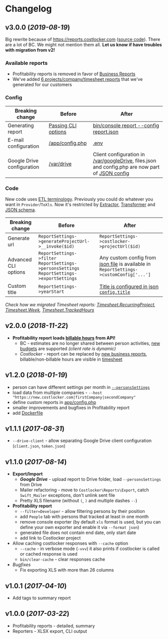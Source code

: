 
# Changelog

## v3.0.0 (_2019-08-19_)

Big rewrite because of https://reports.costlocker.com ([source code](https://gitlab.com/costlocker/integrations/tree/master/reports)).
There are a lot of BC. We might not mention them all. **Let us know if have troubles with migration from v2!**

### Available reports

* Profitability reports is removed in favor of [Business Reports](https://new.costlocker.com/dashboard/workload?peopleInactive=false)
* We've added [6 projects/company/timesheet reports](/README.md#available-reports) that we've generated for our customers

### Config

| Breaking change | Before | After |
| --------------- | ------ | ----- |
| Generating report | [Passing CLI options](https://github.com/costlocker/reports/tree/v2.0.0#available-reports) | [bin/console report --config report.json](/README.md#usage) |
| E-mail configuration | [/app/config.php](https://github.com/costlocker/reports/blob/v2.0.0/app/config.default.php) | [.env](/README.md#e-mail) |
| Google Drive configuration | [/var/drive](https://github.com/costlocker/reports/tree/v2.0.0/var/drive) | Client configuration in [/var/googleDrive](/README.md#google-drive), files.json and config.php are now part of [JSON config](/README.md#usage) |

### Code

New code uses [ETL terminology](/README.md#new-report). Previously you could do whatever you want in `Provider`/`ToXls`. Now it's restricted by [Extractor](src/Reports/Extract/Extractor.php), [Transformer](src/Reports/Transform/Transformer.php) and [JSON schema](/src/Reports/Config/schema.json).

| Breaking change | Before | After |
| --------------- | ------ | ----- |
| Generate url | `ReportSettings->generateProjectUrl->__invoke($id)` | `ReportSettings->costlocker->projectUrl($id)` |
| Advanced CLI options | `ReportSettings->filter`<br />`ReportSettings->personsSettings`<br />`ReportSettings->exportSettings`  | Any custom config from [json file](/src/Reports/Config/schema.json#L64) is available in `ReportSettings->customConfig['...']` |
| Custom title | `ReportSettings->yearStart` | [Title is configured in json `config.title`](https://github.com/costlocker/reports/blob/v3/tests/Reports/ParseConfigTest.php#L76) |

_Check how we migrated Timesheet reports: [Timesheet.RecurringProject](https://gitlab.com/costlocker/integrations/commit/cd27552), [Timesheet.Week](https://gitlab.com/costlocker/integrations/commit/bf1c5f8), [Timesheet.TrackedHours](https://gitlab.com/costlocker/integrations/commit/47a2e95)_

## v2.0.0 (_2018-11-22_)

* **Profitability report loads [billable hours](https://costlocker.docs.apiary.io/#introduction/changelog/september-2018) from API!**
    * BC - estimates are no longer shared between person activities, [new budgets](https://blog.costlocker.com/try-out-new-ways-to-budget-projects-in-costlocker-e926bfaa7bd6) are supported _(client rate is dynamic)_
    * _Costlocker_ - report can be replaced by [new business reports](https://blog.costlocker.com/new-business-perspectives-for-your-company-60cfb1287118), billable/non-billable hours are visible in [timesheet](https://blog.costlocker.cz/placené-vs-neplacené-hodiny-v-timesheetu-2e71a6b15c67)

## v1.2.0 (_2018-01-19_)

* person can have different settings per month in [`--personsSettings`](/tests/fixtures/persons.csv#L4)
* load data from multiple companies - `--host "https://new.costlocker.com|firstCompany|secondCompany"`
* define custom reports in [app/config.php](/app/config.default.php#L6)
* smaller improvements and bugfixes in Profitability report
* add [Dockerfile](/.docker/Dockerfile)

## v1.1.1 (_2017-08-31_)

* `--drive-client` - allow separating Google Drive client configuration (`client.json`, `token.json`)

## v1.1.0 (_2017-08-14_)

* **Export/Import**
    * **_Google Drive_** - upload report to Drive folder, load `--personsSettings` from Drive
    * Mailer refactoring - move to `Costlocker\Reports\Export`, catch `Swift_Mailer` exceptions, don't unlink sent file
    * Pretty XLS filename (without `(`, `)` and multiple dashes `--`)
* **Profitability report**
    * `--filter=Developer` - allow filtering persons by their position
    * add `People` tab with persons that tracked at least in one month
    * remove console exporter (by default `xls` format is used, but you can define your own exporter and enable it via `--format json`)
    * generated file does not contain end date, only start date
    * add link to Costlocker project
* Allow caching costlocker responses with `--cache` option
    * `--cache` - in verbose mode (`-vvv`) it also prints if costlocker is called or cached response is used
    * `bin/clear-cache` - clear responses cache
* _Bugfixes_
    * Fix exporting XLS with more than 26 columns

## v1.0.1 (_2017-04-10_)

* Add tags to summary report

## v1.0.0 (_2017-03-22_)

* Profitability reports - detailed, summary
* Reporters - XLSX export, CLI output
